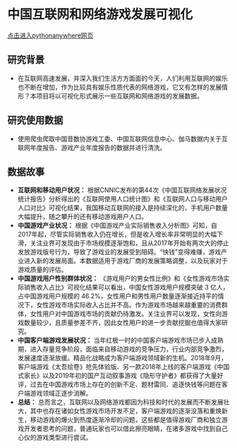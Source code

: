 # 中国互联网和网络游戏发展可视化  
[点击进入pythonanywhere网页](http://zhaojie520.pythonanywhere.com/)  
## 研究背景
- 在互联网高速发展，并深入我们生活方方面面的今天，人们利用互联网的娱乐也不断在增加，作为比较具有娱乐性质代表的网络游戏，它又有怎样的发展情形？本项目将以可视化形式展示一些互联网和网络游戏的发展数据。
## 研究使用数据
- 使用爬虫爬取中国音数协游戏工委、中国互联网信息中心、伽马数据内关于互联网年度报告、游戏产业年度报告的数据并进行清洗。
## 数据故事
- **互联网和移动用户状况：** 根据CNNIC发布的第44次《中国互联网络发展状况统计报告》分析得出的《互联网使用人口统计图》和《互联网人口与移动用户人口对比》可视化结果，我国移动互联网的接入是持续深化的，手机用户数量大幅提升，随之攀升的还有移动游戏用户人口。
- **中国游戏产业状况：** 根据《中国游戏产业实际销售收入分析图》可知，自2017年起，尽管实际销售收入仍在增长，但是收入增长率非常明显的大幅下滑，关注业界可发现由于市场规模逐渐饱和，且从2017年开始有两次大的停止发放游戏版号行为，导致了游戏业的发展受到阻碍。“快钱”变得难赚，游戏产业进入新的发展局面。本数据适用于游戏厂商的发展策略调整，以及玩家对于游戏质量的评估。
- **中国游戏用户性别群体状况：** 《游戏用户的男女性比例》和《女性游戏市场实际销售收入占比》可视化结果可以看出，中国女性游戏用户规模突破 3 亿人，占中国游戏用户规模的 46.2%，女性用户和男性用户数量逐渐接近持平的情况下，女性游戏市场实际收入占比并不高。作为游戏市场越来越重要的消费群体，女性用户对中国游戏市场的贡献仍待激发。关注业界可以发现，女性向游戏数量较少，且质量参差不齐，因此女性用户的进一步贡献挖掘也值得大家研究。
- **中国客户端游戏发展状况：** 当年红极一时的中国客户端游戏市场已步入成熟期，进入存量竞争阶段，面临来自移动游戏的竞争压力，行业内部竞争激烈，发展速度逐渐放缓。精品化战略成为客户端游戏领域新的生机。2018年9月，客户端游戏《太吾绘卷》抢先体验版、另一款2018年上线的客户端游戏《中国式家长》以及2019年初的国产互动叙事游戏《隐形守护者》都获得了大量好评，过去在中国游戏市场上存在的创新不足、题材雷同、追逐快钱等问题在客户端游戏领域正逐步消解。
- **总结：** 总而言之，互联网以及网络游戏都因为科技和时代的发展而不断发展壮大，其中也存在诸如女性游戏市场开发不足，客户端游戏的逐渐没落和重焕新生，移动游戏的爆火到热度逐渐冷却的问题，这些都是值得游戏厂商和独立游戏开发者思考的问题，普通玩家也可以借此擦亮眼睛，在诸多游戏中找到自己心仪的游戏类型进行尝试。